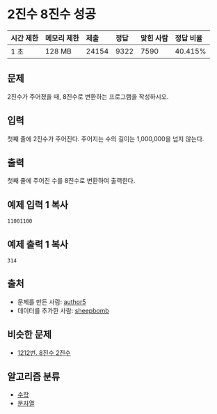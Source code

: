 # 2진수 8진수 성공

| 시간 제한 | 메모리 제한 | 제출  | 정답 | 맞힌 사람 | 정답 비율 |
| :-------- | :---------- | :---- | :--- | :-------- | :-------- |
| 1 초      | 128 MB      | 24154 | 9322 | 7590      | 40.415%   |

## 문제

2진수가 주어졌을 때, 8진수로 변환하는 프로그램을 작성하시오.

## 입력

첫째 줄에 2진수가 주어진다. 주어지는 수의 길이는 1,000,000을 넘지 않는다.

## 출력

첫째 줄에 주어진 수를 8진수로 변환하여 출력한다.

## 예제 입력 1 복사

```
11001100
```

## 예제 출력 1 복사

```
314
```

## 출처

- 문제를 만든 사람: [author5](https://www.acmicpc.net/user/author5)
- 데이터를 추가한 사람: [sheepbomb](https://www.acmicpc.net/user/sheepbomb)

## 비슷한 문제

- [1212번. 8진수 2진수](https://www.acmicpc.net/problem/1212)

## 알고리즘 분류

- [수학](https://www.acmicpc.net/problem/tag/124)
- [문자열](https://www.acmicpc.net/problem/tag/158)